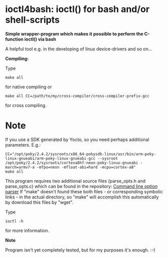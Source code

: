 # ioctl4bash: ioctl() for bash and/or shell-scripts
**Simple wrapper-program which makes it possible to perform the C-function ioctl() via bash**

A helpful tool e.g. in the developing of linux device-drivers and so on...

**Compiling:**

Type
```
make all
```
for native compiling or
```
make all CC=/path/to/my/cross-compiler/cross-compiler-prefix-gcc
```
for cross compiling.

# Note
If you use a SDK generated by Yocto, so you need perhaps additional parameters. E.g.:
```
CC="/opt/poky/2.4.2/sysroots/x86_64-pokysdk-linux/usr/bin/arm-poky-linux-gnueabi/arm-poky-linux-gnueabi-gcc --sysroot /opt/poky/2.4.2/sysroots/cortexa8hf-neon-poky-linux-gnueabi -march=armv7-a -mfpu=neon -mfloat-abi=hard -mcpu=cortex-a8"
make all
```


This program requires two additional source files (parse_opts.h and parse_opts.c) which can be found
in the repository:
[Command line option parser](https://github.com/UlrichBecker/command_line_option_parser)
If "make" doesn't found these both files - or corresponding symbolic links - in the actual directory, so "make" will accomplish this automatically by download this files by "wget".

Type 
```
ioctl -h
```
for more information.


**Note**

Program isn't yet completely tested, but for my purposes it's enough. :-)



